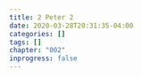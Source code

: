 ```yaml
---
title: 2 Peter 2
date: 2020-03-28T20:31:35-04:00
categories: []
tags: []
chapter: "002"
inprogress: false
---
```


